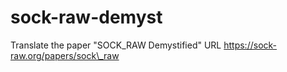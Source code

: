 # sock-raw-demyst

Translate the paper "SOCK\_RAW Demystified"
URL https://sock-raw.org/papers/sock\_raw

